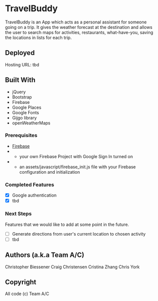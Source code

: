 # TravelBuddy
TravelBuddy is an App which acts as a personal assistant for someone going on a trip.  It gives the weather forecast at the destination and allows the user to search maps for activities, restaurants, what-have-you, saving the locations in lists for each trip.

## Deployed

Hosting URL: tbd

## Built With

* jQuery
* Bootstrap
* Firebase
* Google Places
* Google Fonts
* Gijgo library
* openWeatherMaps

### Prerequisites

* [Firebase](https://firebase.google.com/)
* * your own Firebase Project with Google Sign In turned on
* * an assets/javascript/firebase_init.js file with your Firebase configuration and initialization

### Completed Features

- [x] Google authentication
- [x] tbd

### Next Steps

Features that we would like to add at some point in the future.

- [ ] Generate directions from user's current location to chosen activity
- [ ] tbd

## Authors (a.k.a Team A/C)

Christopher Biessener
Craig Christensen
Cristina Zhang
Chris York

## Copyright

All code (c) Team A/C

